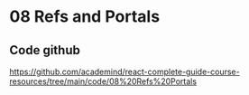 # 08 Refs and Portals

## Code github

https://github.com/academind/react-complete-guide-course-resources/tree/main/code/08%20Refs%20Portals
